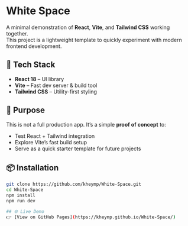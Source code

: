 # White Space

A minimal demonstration of **React**, **Vite**, and **Tailwind CSS** working together.  
This project is a lightweight template to quickly experiment with modern frontend development.

## 🚀 Tech Stack
- **React 18** – UI library
- **Vite** – Fast dev server & build tool
- **Tailwind CSS** – Utility-first styling

## 🎯 Purpose
This is not a full production app. It’s a simple **proof of concept** to:
- Test React + Tailwind integration
- Explore Vite’s fast build setup
- Serve as a quick starter template for future projects

## 📦 Installation
```bash
git clone https://github.com/kheymp/White-Space.git
cd White-Space
npm install
npm run dev

## 🌐 Live Demo
👉 [View on GitHub Pages](https://kheymp.github.io/White-Space/)
